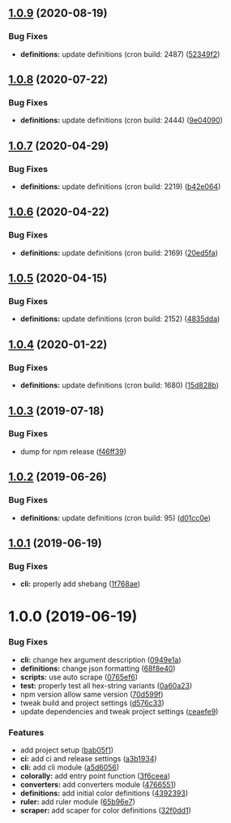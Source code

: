 ## [1.0.9](https://github.com/sQVe/colorally/compare/v1.0.8...v1.0.9) (2020-08-19)


### Bug Fixes

* **definitions:** update definitions (cron build: 2487) ([52349f2](https://github.com/sQVe/colorally/commit/52349f241ffeadb02759a46a89be3953eb660d90))

## [1.0.8](https://github.com/sQVe/colorally/compare/v1.0.7...v1.0.8) (2020-07-22)


### Bug Fixes

* **definitions:** update definitions (cron build: 2444) ([9e04090](https://github.com/sQVe/colorally/commit/9e0409081a83eb8cf1093381577c8682f0bb1c02))

## [1.0.7](https://github.com/sQVe/colorally/compare/v1.0.6...v1.0.7) (2020-04-29)


### Bug Fixes

* **definitions:** update definitions (cron build: 2219) ([b42e064](https://github.com/sQVe/colorally/commit/b42e06454f7d7baac09a2a16f93bc12044f96cad))

## [1.0.6](https://github.com/sQVe/colorally/compare/v1.0.5...v1.0.6) (2020-04-22)


### Bug Fixes

* **definitions:** update definitions (cron build: 2169) ([20ed5fa](https://github.com/sQVe/colorally/commit/20ed5fad9001896b4a615863ff840c0a0836287e))

## [1.0.5](https://github.com/sQVe/colorally/compare/v1.0.4...v1.0.5) (2020-04-15)


### Bug Fixes

* **definitions:** update definitions (cron build: 2152) ([4835dda](https://github.com/sQVe/colorally/commit/4835ddadae7f01bd59ac077299de6377de3dcb1c))

## [1.0.4](https://github.com/sQVe/colorally/compare/v1.0.3...v1.0.4) (2020-01-22)


### Bug Fixes

* **definitions:** update definitions (cron build: 1680) ([15d828b](https://github.com/sQVe/colorally/commit/15d828ba91f4b970af2badfa0473f3d2b1d06572))

## [1.0.3](https://github.com/sQVe/colorally/compare/v1.0.2...v1.0.3) (2019-07-18)


### Bug Fixes

* dump for npm release ([f46ff39](https://github.com/sQVe/colorally/commit/f46ff39))

## [1.0.2](https://github.com/sQVe/colorally/compare/v1.0.1...v1.0.2) (2019-06-26)


### Bug Fixes

* **definitions:** update definitions (cron build: 95) ([d01cc0e](https://github.com/sQVe/colorally/commit/d01cc0e))

## [1.0.1](https://github.com/sQVe/colorally/compare/v1.0.0...v1.0.1) (2019-06-19)


### Bug Fixes

* **cli:** properly add shebang ([1f768ae](https://github.com/sQVe/colorally/commit/1f768ae))

# 1.0.0 (2019-06-19)


### Bug Fixes

* **cli:** change hex argument description ([0949e1a](https://github.com/sQVe/colorally/commit/0949e1a))
* **definitions:** change json formatting ([68f8e40](https://github.com/sQVe/colorally/commit/68f8e40))
* **scripts:** use auto scrape ([0765ef6](https://github.com/sQVe/colorally/commit/0765ef6))
* **test:** properly test all hex-string variants ([0a60a23](https://github.com/sQVe/colorally/commit/0a60a23))
* npm version allow same version ([70d599f](https://github.com/sQVe/colorally/commit/70d599f))
* tweak build and project settings ([d576c33](https://github.com/sQVe/colorally/commit/d576c33))
* update dependencies and tweak project settings ([ceaefe9](https://github.com/sQVe/colorally/commit/ceaefe9))


### Features

* add project setup ([bab05f1](https://github.com/sQVe/colorally/commit/bab05f1))
* **ci:** add ci and release settings ([a3b1934](https://github.com/sQVe/colorally/commit/a3b1934))
* **cli:** add cli module ([a5d6056](https://github.com/sQVe/colorally/commit/a5d6056))
* **colorally:** add entry point function ([3f6ceea](https://github.com/sQVe/colorally/commit/3f6ceea))
* **converters:** add converters module ([4766551](https://github.com/sQVe/colorally/commit/4766551))
* **definitions:** add initial color definitions ([4392393](https://github.com/sQVe/colorally/commit/4392393))
* **ruler:** add ruler module ([65b96e7](https://github.com/sQVe/colorally/commit/65b96e7))
* **scraper:** add scaper for color definitions ([32f0dd1](https://github.com/sQVe/colorally/commit/32f0dd1))
